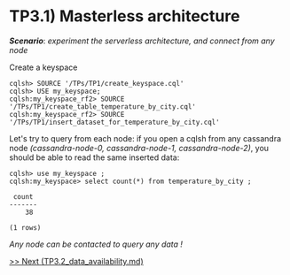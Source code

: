 TP3.1) Masterless architecture
==============================

***Scenario***: *experiment the serverless architecture, and connect from any node*

Create a keyspace 
```
cqlsh> SOURCE '/TPs/TP1/create_keyspace.cql'
cqlsh> USE my_keyspace;
cqlsh:my_keyspace_rf2> SOURCE '/TPs/TP1/create_table_temperature_by_city.cql'
cqlsh:my_keyspace_rf2> SOURCE '/TPs/TP1/insert_dataset_for_temperature_by_city.cql'
```

Let's try to query from each node: if you open a cqlsh from any cassandra node _(cassandra-node-0, cassandra-node-1, cassandra-node-2)_, you should be able to read the same inserted data:
```
cqlsh> use my_keyspace ;
cqlsh:my_keyspace> select count(*) from temperature_by_city ;

 count
-------
    38

(1 rows)

```
*Any node can be contacted to query any data !*

[>> Next (TP3.2_data_availability.md)](TP3.2_data_availability.md)